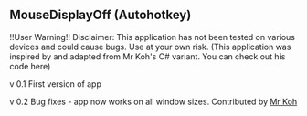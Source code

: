 ## MouseDisplayOff (Autohotkey)
!!User Warning!! Disclaimer: This application has not been tested on various devices and could cause bugs. Use at your own risk.
(This application was inspired by and adapted from Mr Koh's C# variant. You can check out his code here)

v 0.1
First version of app

v 0.2
Bug fixes - app now works on all window sizes. Contributed by [Mr Koh](https://github.com/Kennethkcpdhs)


